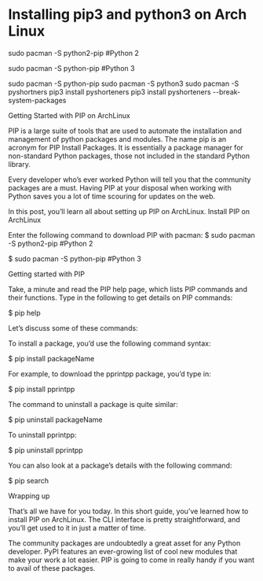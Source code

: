 # Installing pip3 and python3 on Arch Linux

sudo pacman -S python2-pip                #Python 2

sudo pacman -S python-pip                #Python 3

sudo pacman -S python-pip
sudo pacman -S python3
sudo pacman -S pyshortners
pip3 install pyshorteners
pip3 install pyshorteners --break-system-packages

Getting Started with PIP on ArchLinux



PIP is a large suite of tools that are used to automate the installation and management of python packages and modules. The name pip is an acronym for PIP Install Packages. It is essentially a package manager for non-standard Python packages, those not included in the standard Python library.

Every developer who’s ever worked Python will tell you that the community packages are a must. Having PIP at your disposal when working with Python saves you a lot of time scouring for updates on the web.

In this post, you’ll learn all about setting up PIP on ArchLinux.
Install PIP on ArchLinux

Enter the following command to download PIP with pacman:
$ sudo pacman -S python2-pip                #Python 2

$ sudo pacman -S python-pip                #Python 3

Getting started with PIP

Take, a minute and read the PIP help page, which lists PIP commands and their functions. Type in the following to get details on PIP commands:

$ pip help


Let’s discuss some of these commands:

To install a package, you’d use the following command syntax:

$ pip install packageName

For example, to download the pprintpp package, you’d type in:

$ pip install pprintpp


The command to uninstall a package is quite similar:

$ pip uninstall packageName

To uninstall pprintpp:

$ pip uninstall pprintpp


You can also look at a package’s details with the following command:

$ pip search <packageName>

Wrapping up

That’s all we have for you today. In this short guide, you’ve learned how to install PIP on ArchLinux. The CLI interface is pretty straightforward, and you’ll get used to it in just a matter of time.

The community packages are undoubtedly a great asset for any Python developer. PyPI features an ever-growing list of cool new modules that make your work a lot easier. PIP is going to come in really handy if you want to avail of these packages.
